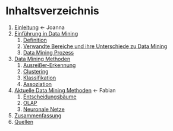 # Inhaltsverzeichnis

1. [Einleitung](03_einleitung.md) <- Joanna
2. [Einführung in Data Mining](04_einfuehrung.md)
   1. [Definition](04_einfuehrung.md#definition)
   2. [Verwandte Bereiche und ihre Unterschiede zu Data Mining](04_einfuehrung.md#verwandte-bereiche-und-ihre-unterschiede-zu-data-mining)
   3. [Data Mining Prozess](04_einfuehrung.md#data-mining-prozess)
3. [Data Mining Methoden](05_methoden.md)
   1. [Ausreißer-Erkennung](05_methoden.md#ausreißer-erkennung-outliner-detection)
   2. [Clustering](05_methoden.md#clustering)
   3. [Klassifikation](05_methoden.md#klassifikation)
   4. [Assoziation](05_methoden.md#assoziation)
4. [Aktuelle Data Mining Methoden](09_aktuelle.md) <- Fabian
   1. [Entscheidungsbäume](10_entscheidungsbäume.md)
   2. [OLAP](11_olap.md)
   3. [Neuronale Netze](12_neuronale_netze.md)
6. [Zusammenfassung]()
7. [Quellen](14_quellen.md)

